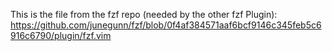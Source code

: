 This is the file from the fzf repo (needed by the other fzf Plugin): https://github.com/junegunn/fzf/blob/0f4af384571aaf6bcf9146c345feb5c6916c6790/plugin/fzf.vim
